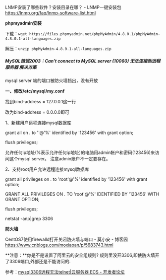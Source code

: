 LNMP安装了哪些软件？安装目录在哪？ - LNMP一键安装包
https://lnmp.org/faq/lnmp-software-list.html

**phpmyadmin安装**

下载：`wget https://files.phpmyadmin.net/phpMyAdmin/4.8.0.1/phpMyAdmin-4.8.0.1-all-languages.zip`

解压：`unzip phpMyAdmin-4.8.0.1-all-languages.zip ` 



##### MySQL错误2003：Can’t connect to MySQL server (10060) 无法连接到远程服务器 解决方案

mysql server 端的端口被防火墙挡出，没有开放  





**一、修改/etc/mysql/my.conf**

找到bind-address = 127.0.0.1这一行 

改为bind-address = 0.0.0.0即可 





1、新建用户远程连接mysql数据库

grant all on *.* to ''@'%' identified by '123456' with grant option; 

flush privileges;

允许任何ip地址(%表示允许任何ip地址)的电脑用admin帐户和密码(123456)来访问这个mysql server。 注意admin账户不一定要存在。 





2、支持root用户允许远程连接mysql数据库

grant all privileges on *.* to 'root'@'%' identified by '123456' with grant option; 



GRANT ALL PRIVILEGES ON *.* TO 'root'@'%' IDENTIFIED BY '123456' WITH GRANT OPTION; 



flush privileges; 



netstat -anp|grep 3306



**防火墙**

CentOS7使用firewalld打开关闭防火墙与端口 - 莫小安 - 博客园
https://www.cnblogs.com/moxiaoan/p/5683743.html



**注意：**你是不是设置了阿里云的安全组规则? 规则里没开3306,即使防火墙开了3306端口,外部还是不能访问的.

参考：[mysql3306远程无法telnet|云服务器 ECS - 开发者论坛](https://bbs.aliyun.com/read/166762.html?ordertype=asc&displayMode=1)

